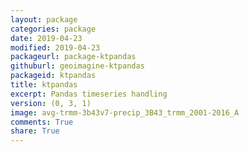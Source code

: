 ```yaml
---
layout: package
categories: package
date: 2019-04-23
modified: 2019-04-23
packageurl: package-ktpandas
githuburl: geoimagine-ktpandas
packageid: ktpandas
title: ktpandas
excerpt: Pandas timeseries handling
version: (0, 3, 1)
image: avg-trmm-3b43v7-precip_3B43_trmm_2001-2016_A
comments: True
share: True
---
```

